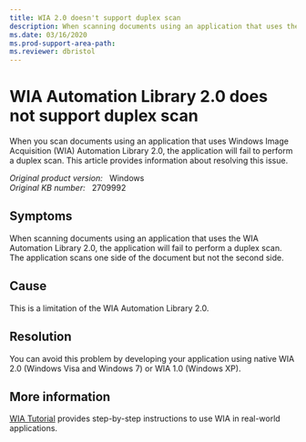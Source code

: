 ```yaml
---
title: WIA 2.0 doesn't support duplex scan
description: When scanning documents using an application that uses the Windows Image Acquisition (WIA) Automation Library 2.0, the application will fail to perform a duplex scan.
ms.date: 03/16/2020
ms.prod-support-area-path: 
ms.reviewer: dbristol
---
```

# WIA Automation Library 2.0 does not support duplex scan

When you scan documents using an application that uses Windows Image Acquisition (WIA) Automation Library 2.0, the application will fail to perform a duplex scan. This article provides information about resolving this issue.

_Original product version:_ &nbsp; Windows  
_Original KB number:_ &nbsp; 2709992

## Symptoms

When scanning documents using an application that uses the WIA Automation Library 2.0, the application will fail to perform a duplex scan. The application scans one side of the document but not the second side.

## Cause

This is a limitation of the WIA Automation Library 2.0.

## Resolution

You can avoid this problem by developing your application using native WIA 2.0 (Windows Visa and Windows 7) or WIA 1.0 (Windows XP).

## More information

[WIA Tutorial](/windows/win32/wia/-wia-wia-tutorial) provides step-by-step instructions to use WIA in real-world applications.
